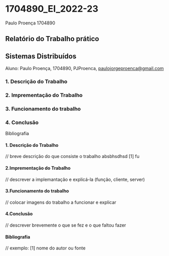 # 1704890_EI_2022-23

Paulo Proença 1704890

## Relatório do Trabalho prático
## Sistemas Distribuídos

<nome do trabalho>



Aluno: Paulo Proença, 1704890, 
       PJProenca, paulojorgeproenca@gmail.com



### 1. Descrição do Trabalho		
### 2. Imprementação do Trabalho	
### 3. Funcionamento do trabalho	
### 4. Conclusão					
Bibliografia	


#### 1. Descrição do Trabalho
// breve descrição do que consiste o trabalho
absbhsdhsd [1] fu

#### 2.Imprementação do Trabalho	
  // descrever a implemantação e explicá-la (função, cliente, server)

#### 3.Funcionamento do trabalho	
// colocar imagens do trabalho a funcionar e explicar
#### 4.Conclusão
// descrever brevemente o que se fez e o que faltou fazer

#### Bibliografia
// exemplo:
[1] nome do autor ou fonte